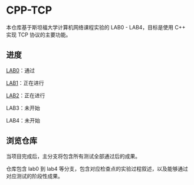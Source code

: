 # CPP-TCP

本仓库基于斯坦福大学计算机网络课程实验的 LAB0 - LAB4，目标是使用 C++ 实现 TCP 协议的主要功能。

## 进度

[LAB0](https://github.com/yqZhang4480/CPP-TCP/tree/lab0)：通过

[LAB1](https://github.com/yqZhang4480/CPP-TCP/tree/lab1)：正在进行

[LAB2](https://github.com/yqZhang4480/CPP-TCP/tree/lab2)：正在进行

LAB3：未开始

LAB4：未开始

## 浏览仓库

当项目完成后，主分支将包含所有测试全部通过后的成果。

仓库包含 lab0 到 lab4 等分支，包含对应检查点的实验过程叙述，以及能够通过对应测试的阶段性成果。